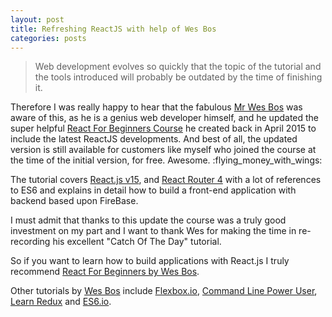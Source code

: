 ```yaml
---
layout: post
title: Refreshing ReactJS with help of Wes Bos
categories: posts
---
```


> Web development evolves so quickly that the topic of the tutorial and the tools introduced will probably be outdated by the time of finishing it.

Therefore I was really happy to hear that the fabulous [Mr Wes Bos](https://github.com/wesbos) was aware of this, as he is a genius web developer himself, and he updated the super helpful [React For Beginners Course](https://ReactForBeginners.com ) he created back in April 2015 to include the latest ReactJS developments. And best of all, the updated version is still available for customers like myself who joined the course at the time of the initial version, for free. Awesome. :flying_money_with_wings:

The tutorial covers [React.js v15](https://facebook.github.io/react/docs/hello-world.html), and [React Router 4](https://github.com/ReactTraining/react-router) with a lot of references to ES6 and explains in detail how to build a front-end application with backend based upon FireBase.

I must admit that thanks to this update the course was a truly good investment on my part and I want to thank Wes for making the time in re-recording his excellent "Catch Of The Day" tutorial.

So if you want to learn how to build applications with React.js I truly recommend [React For Beginners by Wes Bos](https://reactforbeginners.com/).

Other tutorials by [Wes Bos](http://wesbos.com/) include [Flexbox.io](http://flexbox.io/), [Command Line Power User](http://commandlinepoweruser.com/), [Learn Redux](https://learnredux.com/) and [ES6.io](https://es6.io/).
